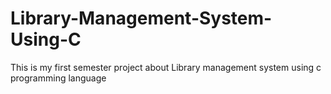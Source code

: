 # Library-Management-System-Using-C
This is my first semester project about Library management system using c programming language 
